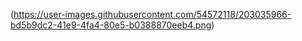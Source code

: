 (https://user-images.githubusercontent.com/54572118/203035966-bd5b9dc2-41e9-4fa4-80e5-b0388870eeb4.png)
